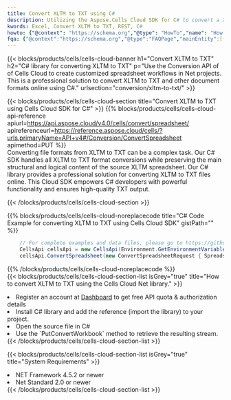 ```yaml
---
title: Convert XLTM to TXT using C# 
description: Utilizing the Aspose.Cells Cloud SDK for C# to convert a XLTM format file to a TXT format file. 
kwords: Excel, Convert XLTM to TXT, REST, C#
howto: {"@context": "https://schema.org","@type": "HowTo","name": "How to convert XLTM to TXT using the Cells Cloud Net library.","description": "How to convert XLTM to TXT using the Cells Cloud Net library.","image": {"@type": "ImageObject"},"url": "/net/conversion/xltm-to-txt/","step": [{ "@type": "HowToStep","name": "How to convert XLTM to TXT using the Cells Cloud Net library. step 1", "image": {"@type": "ImageObject",},"url": "/net/conversion/xltm-to-txt/","text": "Register an account at <a href='https://dashboard.aspose.cloud/'>Dashboard</a> to get free API quota & authorization details",},{ "@type": "HowToStep","name": "How to convert XLTM to TXT using the Cells Cloud Net library. step 1", "image": {"@type": "ImageObject",},"url": "/net/conversion/xltm-to-txt/","text": "Install C# library and add the reference (import the library) to your project.",},{ "@type": "HowToStep","name": "How to convert XLTM to TXT using the Cells Cloud Net library. step 1", "image": {"@type": "ImageObject",},"url": "/net/conversion/xltm-to-txt/","text": "Open the source file in C#",},{ "@type": "HowToStep","name": "How to convert XLTM to TXT using the Cells Cloud Net library. step 1", "image": {"@type": "ImageObject",},"url": "/net/conversion/xltm-to-txt/","text": "Use the `PutConvertWorkbook` method to retrieve the resulting stream.",}, ],"supply": {"@type": "HowToSupply","name": "document"},"tool": [{"@type": "HowToTool","name": "Visual Studio, Visual Studio Code, Rider "},{"@type": "HowToTool","name": "Aspose Cells"}],"totalTime": "PT6M"}
fqa: {"@context":"https://schema.org","@type":"FAQPage","mainEntity":[{"@type":"Question","name":"Why convert file formats in C# using REST API?","acceptedAnswer":{"@type":"Answer","text":"Documents are encoded in many ways, and some files may be incompatible with the software you use. To open and read such files, just convert them to appropriate file formats.<br/><ol><li>Install .NET SDK and add the reference (import the library) to your project.</li><li>Open the source file in C# using REST API.</li><li>Call the PutConvertWorkbookRequest() method, passing an output filename with required extension.</li><li>Get the result of conversion as a separate file.</li></ol>"}},{"@type":"Question","name":"What file formats can I convert with your C# library?","acceptedAnswer":{"@type":"Answer","text":"We support a variety of file formats for conversion using .NET library, including XLSX, Excel, xls , PDF, CSV, HTML, Markdown, XML, PNG, JPG, TIFF, Json, TXT and many more."}},{"@type":"Question","name":"What is the maximum allowed file size for conversion using this .NET library?","acceptedAnswer":{"@type":"Answer","text":"There are no file size limits for format conversions using .NET library."}}]}
---
```



{{< blocks/products/cells/cells-cloud-banner h1="Convert XLTM to TXT" h2="C# library for converting XLTM to TXT" p="Use the Conversion API of of Cells Cloud to create customized spreadsheet workflows in Net projects. This is a professional solution to convert XLTM to TXT and other document formats online using C#." urlsection="conversion/xltm-to-txt/" >}}

{{< blocks/products/cells/cells-cloud-section  title="Convert XLTM to TXT using Cells Cloud SDK for C#" >}}
{{% blocks/products/cells/cells-cloud-api-reference  apiurl=https://api.aspose.cloud/v4.0/cells/convert/spreadsheet/  apireferenceurl=https://reference.aspose.cloud/cells/?urls.primaryName=API+v4#/Conversion/ConvertSpreadsheet  apimethod=PUT %}}
<br/>
Converting file formats from XLTM to TXT can be a complex task. Our C# SDK handles all XLTM to TXT format conversions while preserving the main structural and logical content of the source XLTM spreadsheet. Our C# library provides a professional solution for converting XLTM to TXT files online. This Cloud SDK empowers C# developers with powerful functionality and ensures high-quality TXT output.

{{< /blocks/products/cells/cells-cloud-section >}}

{{% blocks/products/cells/cells-cloud-noreplacecode title="C# Code Example for converting XLTM to TXT using Cells Cloud SDK" gistPath="" %}}
 
```cs
    // For complete examples and data files, please go to https://github.com/aspose-cells-cloud/aspose-cells-cloud-dotnet/
    CellsApi cellsApi = new CellsApi(Environment.GetEnvironmentVariable("ProductClientId"), Environment.GetEnvironmentVariable("ProductClientSecret"));
    cellsApi.ConvertSpreadsheet(new ConvertSpreadsheetRequest { Spreadsheet = "EmployeeSalesSummary.xltm", format = "txt" }, "EmployeeSalesSummary.txt");
```
 
{{% /blocks/products/cells/cells-cloud-noreplacecode  %}}
<br/>
{{< blocks/products/cells/cells-cloud-section-list isGrey="true"  title="How to convert XLTM to TXT using the Cells Cloud Net library." >}}
<li>Register an account at <a href="https://dashboard.aspose.cloud/">Dashboard</a> to get free API quota & authorization details</li>
<li>Install C# library and add the reference (import the library) to your project.</li>
<li>Open the source file in C#</li>
<li>Use the `PutConvertWorkbook` method to retrieve the resulting stream.</li>
{{< /blocks/products/cells/cells-cloud-section-list >}}

{{< blocks/products/cells/cells-cloud-section-list isGrey="true"  title="System Requirements" >}}
<li>NET Framework 4.5.2 or newer</li>
<li>Net Standard 2.0 or newer</li>
{{< /blocks/products/cells/cells-cloud-section-list >}}
